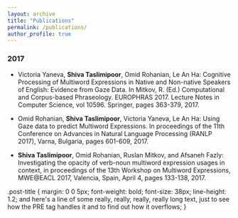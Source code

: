 ```yaml
---
layout: archive
title: "Publications"
permalink: /publications/
author_profile: true
---
```


### 2017

* Victoria Yaneva, __Shiva Taslimipoor__, Omid Rohanian, Le An Ha: Cognitive Processing of Multiword Expressions in Native and Non-native Speakers of English: Evidence from Gaze Data. In Mitkov, R. (Ed.) Computational and Corpus-based Phraseology. EUROPHRAS 2017. Lecture Notes in Computer Science, vol 10596. Springer, pages 363-379, 2017.

* Omid Rohanian, __Shiva Taslimipoor__, Victoria Yaneva, Le An Ha: Using Gaze data to predict Multiword Expressions. In proceedings of the 11th Conference on Advances in Natural Language Processing (RANLP 2017), Varna, Bulgaria, pages 601-609, 2017.

* __Shiva Taslimipoor__, Omid Rohanian, Ruslan Mitkov, and Afsaneh Fazly: Investigating the opacity of verb-noun multiword expression usages in context, in proceedings of the 13th Workshop on Multiword Expressions, MWE@EACL 2017, Valencia, Spain, April 4, pages 133-138, 2017.


.post-title {
  margin: 0 0 5px;
  font-weight: bold;
  font-size: 38px;
  line-height: 1.2;
  and here's a line of some really, really, really, really long text, just to see how the PRE tag handles it and to find out how it overflows;
}